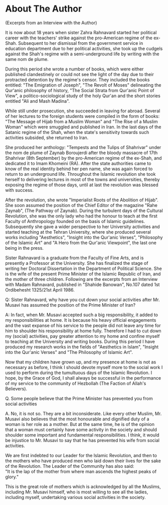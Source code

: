 About The Author
================

(Excerpts from an Interview with the Author)

It is now about 18 years when sister Zahra Rahnavard started her
political career with the teachers' strike against the pro-American
regime of the ex-Shah. Subsequent to her dismissal from the government
service in education department due to her political activities, she
took up the cudgels against the Shah's regime with a semi-underground
life by writing with the same nom de plume.

During this period she wrote a number of books, which were either
published clandestinely or could not see the light of the day due to
their protracted detention by the regime's censor. They included the
books entitled: "The Emigration of Joseph", "The Revolt of Moses"
delineating the Qur'anic philosophy of history, "The Social Strata from
Qur'anic Point of View", a politico-sociological study of the holy
Qur'an and the short stories entitled "Ali and Mash Madina".

While still under prosecution, she succeeded in leaving for abroad.
Several of her lectures to the foreign students were compiled in the
form of books: "The Message of Hijab from a Muslim Woman" and "The Rise
of a Muslim Woman" which were smuggled and published in Iran. In the
last days of the Satanic regime of the Shah, when the state's
sensitivity towards such activities subsided, she returned to Iran.

She produced her anthology: "Tempests and the Tulips of Shahrivar" under
the nom de plume of Zaynab Boroujerdi after the bloody massacre of 17th
Shahrivar (8th September) by the pro-American regime of the ex-Shah, and
dedicated it to Imam Khomeini (RA). After the state authorities came to
know of the real identity behind her pen name, she was again forced to
return to an underground life. Throughout the Islamic revolution she
took herself to delivering lectures in most of the towns and
universities, thereby exposing the regime of those days, until at last
the revolution was blessed with success.

After the revolution, she wrote "Imperialist Roots of the Abolition of
Hijab". She soon assumed the position of the Chief Editor of the
magazine "Rahe Zaynab", (The Pathway of Zaynab). During the turbulent
days of the Cultural Revolution, she was the only lady who had the
honour to teach at the first Faculty of Anthropology founded on the
basis of Islamic guidelines. Subsequently she gave a wider perspective
to her University activities and started teaching at the Tehran
University, where she produced several works including "Aesthetics",
"Insight into the Qur'anic Verses", "Philosophy of the Islamic Art" and
"A Hero from the Qur'anic Viewpoint", the last one being in the press.

Sister Rahnavard is a graduate from the Faculty of Fine Arts, and is
presently a Professor at the University. She has finalized the stage of
writing her Doctoral Dissertation in the Department of Political
Science. She is the wife of the present Prime Minister of the Islamic
Republic of Iran, and the mother of three children. Following are the
excerpts from an Interview with Madam Rahnavard, published in "Shahide
Banowan", No.107 dated 1st Ordibehesht 1325/21st April 1986.

Q: Sister Rahnavard, why have you cut down your social activities after
Mr. Musavi has assumed the position of the Prime Minister of Iran?

A: In fact, when Mr. Musavi accepted such a big responsibility, it added
to my responsibilities at home. It is because his heavy official
engagements and the vast expanse of his service to the people did not
leave any time for him to shoulder his responsibility at home fully.
Therefore I had to cut down my (social) activities, pay greater
attention to my home and confine myself to teaching at the University
and writing books. During this period I have produced my research works
in the fields of "Aesthetics in Islam", "Insight into the Qur'anic
Verses" and "The Philosophy of Islamic Art".

Now that my children have grown up, and my presence at home is not as
necessary as before, I think I should devote myself more to the social
work I used to perform during the tumultuous days of the Islamic
Revolution. I hope, by the Grace of God, I shall always be successful in
the performance of my service to the community of Hezbollah (The Faction
of Allah's Believers).

Q. Some people believe that the Prime Minister has prevented you from
social activities

A. No, it is not so. They are a bit inconsiderate. Like every other
Muslim, Mr. Musavi also believes that the most honourable and dignified
duty of a woman is her role as a mother. But at the same time, he is of
the opinion that a woman must certainly have some activity in the
society and should shoulder some important and fundamental
responsibilities. I think, it would be injustice to Mr. Musavi to say
that he has prevented his wife from social activities.

We are first indebted to our Leader for the Islamic Revolution, and then
to the mothers who have produced men who laid down their lives for the
sake of the Revolution. The Leader of the Community has also said:  
 "It is the lap of the mother from where man ascends the highest peaks
of glory."

This is the great role of mothers which is acknowledged by all the
Muslims, including Mr. Musavi himself, who is most willing to see all
the ladies, including myself, undertaking various social activities in
the society.


